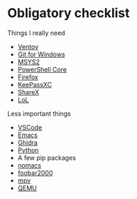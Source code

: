 # Obligatory checklist

Things I really need

- [Ventoy](https://github.com/ventoy/Ventoy/releases/latest)
- [Git for Windows](https://github.com/git-for-windows/git/releases/latest)
- [MSYS2](https://github.com/msys2/msys2-installer/releases/latest)
- [PowerShell Core](https://github.com/PowerShell/PowerShell/releases/latest)
- [Firefox](https://www.mozilla.org/en-US/firefox/new/)
- [KeePassXC](https://github.com/keepassxreboot/keepassxc/releases/latest)
- [ShareX](https://github.com/ShareX/ShareX/releases/latest)
- [LoL](https://signup.euw.leagueoflegends.com/en/signup/redownload)

Less important things

- [VSCode](https://github.com/microsoft/vscode/releases/latest)
- [Emacs](https://packages.msys2.org/package/mingw-w64-x86_64-emacs?repo=mingw64)
- [Ghidra](https://ghidra-sre.org/)
- [Python](https://www.python.org/)
- A few pip packages
- [nomacs](https://github.com/nomacs/nomacs/releases/latest)
- [foobar2000](https://www.foobar2000.org/download)
- [mpv](https://packages.msys2.org/package/mingw-w64-x86_64-mpv?repo=mingw64)
- [QEMU](https://packages.msys2.org/package/mingw-w64-x86_64-qemu?repo=mingw64)
